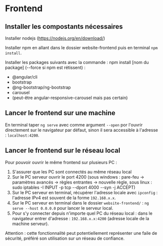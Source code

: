 # Frontend

## Installer les compostants nécessaires

Installer nodejs (https://nodejs.org/en/download/)

Installer npm en allant dans le dossier website-frontend puis en terminal `npm install`.

Installer les packages suivants avec la commande : npm install [nom du package] (--force si npm est rétissent) :
* @angular/cli
* bootstrap
* @ng-bootstrap/ng-bootstrap
* carousel
* (peut-être angular-responsive-carousel mais pas certain)

## Lancer le frontend sur une machine

En terminal taper `ng serve` avec comme argument `--open` por l'ouvrir directement sur le navigateur par défaut, sinon il sera accessible à l'adresse : `localhost:4200`.

## Lancer le frontend sur le réseau local

Pour pouvoir ouvrir le même frontend sur plusieurs PC :
1) S'assurer que les PC sont connectés au même réseau local
2) Sur le PC serveur ouvrir le port 4200 (sous windows : pare-feu -> paramètres avancés -> règles entrantes -> nouvelle règle, sous linux : sudo iptables -I INPUT -p tcp --dport 4000 --syn -j ACCEPT)
3) Sur le PC serveur en terminal, récupérer l'adresse locale avec `ipconfig` : l'adresse IPv4 est souvent de la forme `192.168.x.x`.
4) Sur le PC serveur en terminal dans le dossier `website-frontend/` : `ng serve --host 0.0.0.0` pour lancer le serveur local.
5) Pour s'y connecter depuis n'importe quel PC du réseau local : dans le navigateur entrer d'adresse : `192.168.x.x:4200` (adresse locale de la machine serveur).

Attention : cette fonctionnalité peut potentiellement représenter une faile de sécurité, préféré son utilisation sur un réseau de confiance.